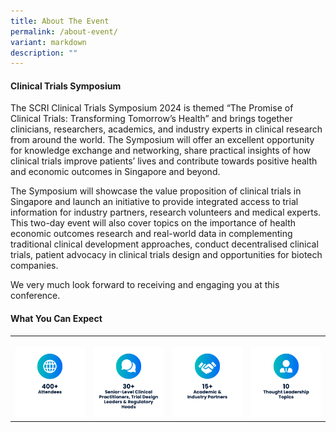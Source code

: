 ```yaml
---
title: About The Event
permalink: /about-event/
variant: markdown
description: ""
---
```

<h4><strong>Clinical Trials Symposium</strong></h4>
<p>The SCRI Clinical Trials Symposium 2024 is themed “The Promise of Clinical Trials: Transforming Tomorrow’s Health” and brings together clinicians, researchers, academics, and industry experts in clinical research from around the world. The Symposium will offer an excellent opportunity for knowledge exchange and networking, share practical insights of how clinical trials improve patients’ lives and contribute towards positive health and economic outcomes in Singapore and beyond.</p>

<p>The Symposium will showcase the value proposition of clinical trials in Singapore and launch an initiative to provide integrated access to trial information for industry partners, research volunteers and medical experts. This two-day event will also cover topics on the importance of health economic outcomes research and real-world data in complementing traditional clinical development approaches, conduct decentralised clinical trials, patient advocacy in clinical trials design and opportunities for biotech companies.</p>

<p>We very much look forward to receiving and engaging you at this conference.</p>
<h4><strong>What You Can Expect</strong></h4>
<table>
<tbody>
<tr>
<th rowspan="1" colspan="1">
<p></p>
<div class="isomer-image-wrapper">
<img style="width: 100%;" height="auto" width="100%" alt="" src="/images/Icon_03.png">
</div>
</th>
<th rowspan="1" colspan="1">
<p></p>
<div class="isomer-image-wrapper">
<img style="width: 100%" height="auto" width="100%" alt="" src="/images/Icon_02.png">
</div>
</th>
<th rowspan="1" colspan="1">
<p></p>
<div class="isomer-image-wrapper">
<img style="width: 100%" height="auto" width="100%" alt="" src="/images/Icon_04.png">
</div>
</th>
<th rowspan="1" colspan="1">
<p></p>
<div class="isomer-image-wrapper">
<img style="width: 100%" height="auto" width="100%" alt="" src="/images/Icon_01.png">
</div>
</th>
</tr>
</tbody>
</table>